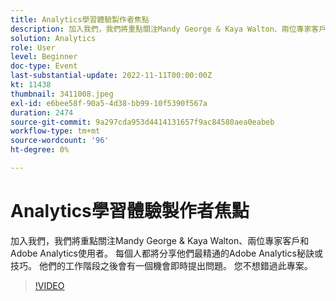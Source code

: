 ```yaml
---
title: Analytics學習體驗製作者焦點
description: 加入我們，我們將重點關注Mandy George & Kaya Walton、兩位專家客戶和Adobe Analytics使用者。 每個人都將分享他們最精通的Adobe Analytics秘訣或技巧。 他們的工作階段之後會有一個機會即時提出問題。 您不想錯過此專案。
solution: Analytics
role: User
level: Beginner
doc-type: Event
last-substantial-update: 2022-11-11T00:00:00Z
kt: 11438
thumbnail: 3411008.jpeg
exl-id: e6bee58f-90a5-4d38-bb99-10f5390f567a
duration: 2474
source-git-commit: 9a297cda953d4414131657f9ac84580aea0eabeb
workflow-type: tm+mt
source-wordcount: '96'
ht-degree: 0%

---
```


# Analytics學習體驗製作者焦點

加入我們，我們將重點關注Mandy George &amp; Kaya Walton、兩位專家客戶和Adobe Analytics使用者。 每個人都將分享他們最精通的Adobe Analytics秘訣或技巧。 他們的工作階段之後會有一個機會即時提出問題。 您不想錯過此專案。

>[!VIDEO](https://video.tv.adobe.com/v/3411008/?quality=12&learn=on)
